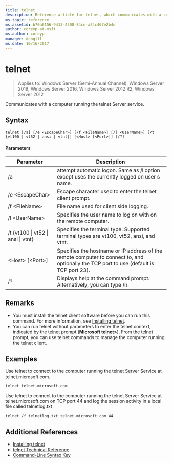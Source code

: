 ```yaml
---
title: telnet
description: Reference article for telnet, which communicates with a computer running the telnet Server service.
ms.topic: reference
ms.assetid: b70a6156-9413-4300-84ce-a34c467e2b4e
author: coreyp-at-msft
ms.author: coreyp
manager: dongill
ms.date: 10/16/2017
---
```

# telnet

> Applies to: Windows Server (Semi-Annual Channel), Windows Server 2019, Windows Server 2016, Windows Server 2012 R2, Windows Server 2012

Communicates with a computer running the telnet Server service.

## Syntax
```
telnet [/a] [/e <EscapeChar>] [/f <FileName>] [/l <UserName>] [/t {vt100 | vt52 | ansi | vtnt}] [<Host> [<Port>]] [/?]
```
#### Parameters
|Parameter|Description|
|-------|--------|
|/a|attempt automatic logon. Same as /l option except uses the currently logged on user s name.|
|/e \<EscapeChar>|Escape character used to enter the telnet client prompt.|
|/f \<FileName>|File name used for client side logging.|
|/l \<UserName>|Specifies the user name to log on with on the remote computer.|
|/t {vt100 &#124; vt52 &#124; ansi &#124; vtnt}|Specifies the terminal type. Supported terminal types are vt100, vt52, ansi, and vtnt.|
|\<Host> [\<Port>]|Specifies the hostname or IP address of the remote computer to connect to, and optionally the TCP port to use (default is TCP port 23).|
|/?|Displays help at the command prompt. Alternatively, you can type /h.|

## Remarks
-   You must install the telnet client software before you can run this command. For more information, see [Installing telnet](/previous-versions/windows/it-pro/windows-server-2008-R2-and-2008/cc754293(v=ws.10)).
-   You can run telnet without parameters to enter the telnet context, indicated by the telnet prompt (**Microsoft telnet>**). From the telnet prompt, you can use telnet commands to manage the computer running the telnet client.

## Examples
Use telnet to connect to the computer running the telnet Server Service at telnet.microsoft.com.
```
telnet telnet.microsoft.com
```
Use telnet to connect to the computer running the telnet Server Service at telnet.microsoft.com on TCP port 44 and log the session activity in a local file called telnetlog.txt
```
telnet /f telnetlog.txt telnet.microsoft.com 44
```

## Additional References
-   [Installing telnet](/previous-versions/windows/it-pro/windows-server-2008-R2-and-2008/cc754293(v=ws.10))
-   [telnet Technical Reference](/previous-versions/windows/it-pro/windows-server-2008-R2-and-2008/cc754987(v=ws.10))
- [Command-Line Syntax Key](command-line-syntax-key.md)
